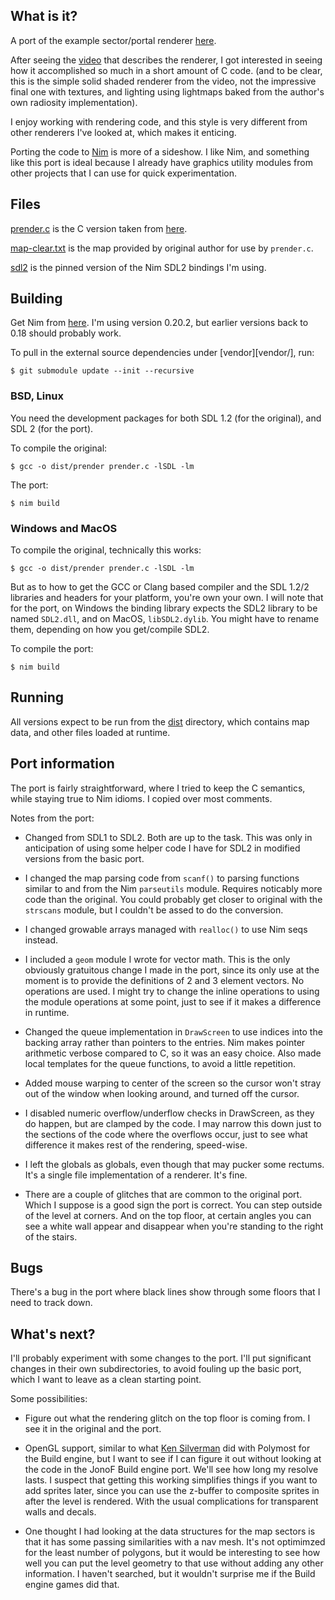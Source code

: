 ## What is it?

A port of the example sector/portal renderer [here][1].
  
After seeing the [video][2] that describes the renderer, 
I got interested in seeing how it accomplished so much
in a short amount of C code.  (and to be clear, this is the 
simple solid shaded renderer from the video, not the impressive
final one with textures, and lighting using lightmaps baked from
the author's own radiosity implementation).

I enjoy working with rendering code, and this style is
very different from other renderers I've looked at, which
makes it enticing.  

Porting the code to [Nim][4] is more of a sideshow. 
I like Nim, and something like this port is ideal because I already 
have graphics utility modules from other projects that I can use
for quick experimentation. 


## Files
[prender.c](prender.c) is the C version taken from [here][1]. 

[map-clear.txt](dist/map-clear.txt) is the map provided by original author 
for use by `prender.c`.

[sdl2](vendor/sdl2) is the pinned version of the Nim SDL2 bindings I'm using.

## Building

Get Nim from [here][4].  I'm using version 0.20.2, but earlier versions
back to 0.18 should probably work.

To pull in the external source dependencies under [vendor][vendor/], run: 

    $ git submodule update --init --recursive

### BSD, Linux

You need the development packages for both SDL 1.2 (for the original), 
and SDL 2 (for the port).

To compile the original:

    $ gcc -o dist/prender prender.c -lSDL -lm

The port:

    $ nim build

### Windows and MacOS

To compile the original, technically this works:

    $ gcc -o dist/prender prender.c -lSDL -lm

But as to how to get the GCC or Clang based compiler and the SDL 1.2/2 libraries and headers
for your platform, you're own your own.  I will note that for the port, on Windows the binding 
library expects the SDL2 library to be named `SDL2.dll`, and on MacOS, `libSDL2.dylib`. You might
have to rename them, depending on how you get/compile SDL2.  

To compile the port:

    $ nim build

## Running

All versions expect to be run from the [dist](dist/) directory, which
contains map data, and other files loaded at runtime.

## Port information

The port is fairly straightforward, where I tried to keep the
C semantics, while staying true to Nim idioms. I copied over 
most comments.

Notes from the port:

+ Changed from SDL1 to SDL2. Both are up to the task.  This
  was only in anticipation of using some helper code I have
  for SDL2 in modified versions from the basic port. 
  
+ I changed the map parsing code from `scanf()`
  to parsing functions similar to and from the 
  Nim `parseutils` module. Requires noticably more code than
  the original.  You could probably get closer to original with the `strscans`
  module, but I couldn't be assed to do the conversion.

+ I changed growable arrays managed with `realloc()`
  to use Nim seqs instead. 

+ I included a `geom` module I wrote for vector math. This
  is the only obviously gratuitous change I made in the port, since its
  only use at the moment is to provide the definitions of
  2 and 3 element vectors.  No operations are used.
  I might try to change the inline operations to using the 
  module operations at some point, just to see if it makes
  a difference in runtime.

+ Changed the queue implementation in `DrawScreen` to 
  use indices into the backing array rather than pointers to the 
  entries. Nim makes pointer arithmetic verbose compared to C,
  so it was an easy choice.  Also made local templates for the
  queue functions, to avoid a little repetition.

+ Added mouse warping to center of the screen so the cursor won't stray 
  out of the window when looking around, and turned off the cursor.

+ I disabled numeric overflow/underflow checks in DrawScreen, 
  as they do happen, but are clamped by the code.  I may narrow this
  down just to the sections of the code where the overflows occur,  just to see what
  difference it makes rest of the rendering, speed-wise.

+ I left the globals as globals, even though that may pucker some rectums.
  It's a single file implementation of a renderer. It's fine.

+ There are a couple of glitches that are common to the original
  port.  Which I suppose is a good sign the port is correct.  You
  can step outside of the level at corners. And on the top floor, 
  at certain angles you can see a white wall appear and disappear
  when you're standing to the right of the stairs.

## Bugs

There's a bug in the port where black lines show through some floors that I need 
to track down.

## What's next?

I'll probably experiment with some changes to the port.  I'll put significant
changes in their own subdirectories, to avoid fouling up the basic port, which
I want to leave as a clean starting point.

Some possibilities:

+ Figure out what the rendering glitch on the top floor is coming from. 
  I see it in the original and the port.

+ OpenGL support, similar to what [Ken Silverman][3] did with Polymost
   for the Build engine, but I want to see if I can figure it out without looking
   at the code in the JonoF Build engine port. We'll see how long my resolve lasts.
   I suspect that getting this working simplifies things if you want to add sprites 
   later, since you can use the z-buffer to composite sprites in after the level is 
   rendered. With the usual complications for transparent walls and decals.

+ One thought I had looking at the data structures for the map sectors is that
   it has some passing similarities with a nav mesh.  It's not optimimzed
   for the least number of polygons, but it would be interesting to see how
   well you can put the level geometry to that use without adding any other 
   information. I haven't searched, but it wouldn't surprise me if the Build engine
   games did that.

[1]: https://bisqwit.iki.fi/jutut/kuvat/programming_examples/portalrendering.html 
[2]: https://www.youtube.com/watch?v=HQYsFshbkYw
[3]: http://advsys.net/ken/default.htm
[4]: https://nim-lang.org
